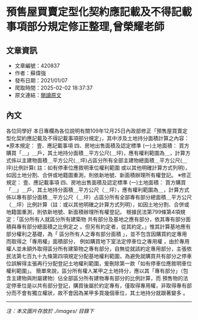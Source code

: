 # 預售屋買賣定型化契約應記載及不得記載事項部分規定修正整理,曾榮耀老師

## 文章資訊
- 文章編號：420837
- 作者：蘇偉強
- 發布日期：2021/01/07
- 爬取時間：2025-02-02 18:37:37
- 原文連結：[閱讀原文](https://real-estate.get.com.tw/Columns/detail.aspx?no=420837)

## 內文
各位同學好
本日專欄為各位說明有關109年12月25日內政部修正「預售屋買賣定型化契約應記載及不得記載事項部分規定」，其中涉及土地持分面積計算之內容：
※原本規定：
壹、應記載事項
四、房地出售面積及認定標準
(一)土地面積：
買方購買「＿」＿戶，其土地持分面積＿平方公尺(＿坪)，應有權利範圍為＿，計算方式係以主建物面積＿平方公尺(＿坪)占區分所有全部主建物總面積＿平方公尺(＿坪)比例計算(
註：如有停車位應敘明車位權利範圍
或以其他明確計算方式列明)，如因土地分割、合併或地籍圖重測，則依新地號、新面積辦理所有權登記。
※修正規定：
壹、應記載事項
四、房地出售面積及認定標準
(一)土地面積：
買方購買「＿」＿戶，其土地持分面積＿平方公尺（＿坪），應有權利範圍為＿，計算方式係以專有部分面積＿平方公尺（＿坪）占區分所有全部專有部分總面積＿平方公尺（＿坪）比例計算（註：或以其他明確之計算方式列明），如因土地分割、合併或地籍圖重測，則依新地號、新面積辦理所有權登記。
根據民法第799條第4項規定：「區分所有人就區分所有建築物
共有部分及基地之應有部分，依其專有部分面積與專有部分總面積之比例定之
。但另有約定者，從其約定。」惟其計算基地應有部分權利之基礎，為「
區分所有人之專有部分面積
」，並不包含因購買約定專用而取得之「專用權」面積部分，
例如購買地下室法定停車位之專用權
，由於專用權人並未額外取得區分所有建築物之專有部分，自無從就該約定專用部分，主張依民法第七百九十九條第四項規定分配基地權利範圍，為避免就購買共有部分之停車位誤解得主張再行分配登記土地權利範圍，爰刪除第一款「如有停車位應敘明車位權利範圍」。
簡單來說，區分所有權人某甲之土地持分，應以其「專有部分」（包含主建物與附屬建物）佔全部區分所有建物專有部分的比例計算，而
預售物的法定停車位是以共有部分登記，購買後屬於約定專有，僅取得專用權，非取得專有部分而不會有獨立權狀，故不會因為某甲多買幾個車位，其土地持分就跟著變多
。

---
*注：本文圖片存放於 ./images/ 目錄下*
